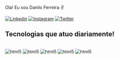 Ola! Eu sou Danilo Ferreira ✌️

[![Linkedin](https://img.shields.io/badge/LinkedIn-0077B5?style=for-the-badge&logo=linkedin&logoColor=white)](https://www.linkedin.com/in/danilo90fs/)
[![Instagram](https://img.shields.io/badge/Instagram-E4405F?style=for-the-badge&logo=instagram&logoColor=white)](https://www.instagram.com/_danferres)
[![Twitter](https://img.shields.io/badge/Twitter-1DA1F2?style=for-the-badge&logo=twitter&logoColor=white)](https://www.instagram.com/_danferres)

## Tecnologias que atuo diariamente!

<div style= "display: inline_block"><br/>
    <img align="center" alt="html5" src="https://img.shields.io/badge/Python-14354C?style=for-the-badge&logo=python&logoColor=white"/>
    <img align="center" alt="html5" src="https://img.shields.io/badge/C%23-239120?style=for-the-badge&logo=c-sharp&logoColor=white"/>
    <img align="center" alt="html5" src="https://img.shields.io/badge/Microsoft_Azure-0089D6?style=for-the-badge&logo=microsoft-azure&logoColor=white"/>    
    <img align="center" alt="html5" src="https://img.shields.io/badge/.NET-5C2D91?style=for-the-badge&logo=.net&logoColor=white"/>              
    <img align="center" alt="html5" src="https://img.shields.io/badge/Microsoft_SQL_Server-CC2927?style=for-the-badge&logo=microsoft-sql-server&logoColor=white"/>                

</div><br/>

